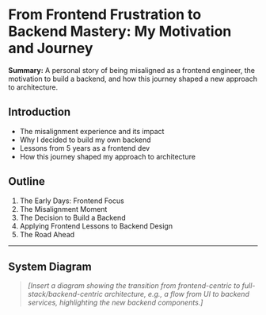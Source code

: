 # From Frontend Frustration to Backend Mastery: My Motivation and Journey

**Summary:** A personal story of being misaligned as a frontend engineer, the motivation to build a
backend, and how this journey shaped a new approach to architecture.

## Introduction

- The misalignment experience and its impact
- Why I decided to build my own backend
- Lessons from 5 years as a frontend dev
- How this journey shaped my approach to architecture

## Outline

1. The Early Days: Frontend Focus
2. The Misalignment Moment
3. The Decision to Build a Backend
4. Applying Frontend Lessons to Backend Design
5. The Road Ahead

---

## System Diagram

> _[Insert a diagram showing the transition from frontend-centric to full-stack/backend-centric
> architecture, e.g., a flow from UI to backend services, highlighting the new backend components.]_
